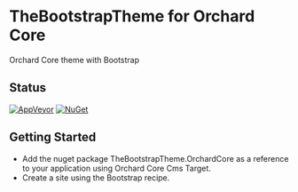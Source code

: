# TheBootstrapTheme for Orchard Core

Orchard Core theme with Bootstrap

## Status

[![AppVeyor](https://ci.appveyor.com/api/projects/status/q7bp4op2gslfa4e6?svg=true)](https://ci.appveyor.com/project/agriffard/thebootstraptheme)
[![NuGet](https://img.shields.io/nuget/v/TheBootstrapTheme.OrchardCore.svg)](https://www.nuget.org/packages/TheBootstrapTheme)

## Getting Started

- Add the nuget package TheBootstrapTheme.OrchardCore as a reference to your application using Orchard Core Cms Target.
- Create a site using the Bootstrap recipe.
